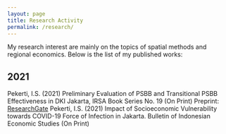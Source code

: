 ```yaml
---
layout: page
title: Research Activity
permalink: /research/
---
```


My research interest are mainly on the topics of spatial methods and regional economics. Below is the list of my published works:

## 2021
Pekerti, I.S. (2021) Preliminary Evaluation of PSBB and Transitional PSBB Effectiveness in DKI Jakarta, IRSA Book Series No. 19 (On Print) Preprint: [ResearchGate][psbb]
Pekerti, I.S. (2021) Impact of Socioeconomic Vulnerability towards COVID-19 Force of Infection in Jakarta. Bulletin of Indonesian Economic Studies (On Print)

[psbb]: https://www.researchgate.net/publication/344425963_Preliminary_Evaluation_of_PSBB_and_Transitional_PSBB_Effectiveness_in_DKI_Jakarta
